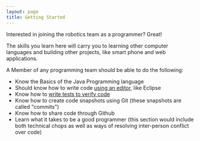 ```yaml
---
layout: page
title: Getting Started
---
```

Interested in joining the robotics team as a programmer? Great! 

The skills you learn here will carry you to learning other computer languages and building other projects, like smart phone and web applications.

A Member of any programming team should be able to do the following:

* Know the Basics of the Java Programming language
* Should know how to write code [using an editor][11], like Eclipse
* Know how to [write tests to verify code][12]
* Know how to create code snapshots using Git (these snapshots are called "commits")
* Know how to share code through Github
* Learn what it takes to be a good programmer (this section would include both technical chops as well as ways of resolving inter-person conflict over code)

[11]: ../11-eclipse.md
[12]: ../12-unit-test.md